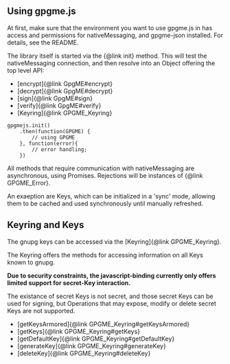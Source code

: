 Using gpgme.js
---------------
At first, make sure that the environment you want to use gpgme.js in has access
and permissions for nativeMessaging, and gpgme-json installed. For details,
see the README.

The library itself is started via the {@link init} method. This will test the
nativeMessaging connection, and then resolve into an Object offering
the top level API:

* [encrypt]{@link GpgME#encrypt}
* [decrypt]{@link GpgME#decrypt}
* [sign]{@link GpgME#sign}
* [verify]{@link GpgME#verify}
* [Keyring]{@link GPGME_Keyring}

```
gpgmejs.init()
    .then(function(GPGME) {
        // using GPGME
    }, function(error){
        // error handling;
    })
```

All methods that require communication with nativeMessaging are asynchronous,
using Promises. Rejections will be instances of {@link GPGME_Error}.

An exaeption are Keys, which can be initialized in a 'sync' mode, allowing them
to be cached and used synchronously until manually refreshed.

Keyring and Keys
----------------
The gnupg keys can be accessed via the [Keyring]{@link GPGME_Keyring}.

The Keyring offers the methods for accessing information on all Keys known to
gnupg.

**Due to security constraints, the javascript-binding currently only offers
limited support for secret-Key interaction.**

The existance of secret Keys is not secret, and those secret Keys can be used
for signing, but Operations that may expose, modify or delete secret Keys are
not supported.

* [getKeysArmored]{@link GPGME_Keyring#getKeysArmored}
* [getKeys]{@link GPGME_Keyring#getKeys}
* [getDefaultKey]{@link GPGME_Keyring#getDefaultKey}
* [generateKey]{@link GPGME_Keyring#generateKey}
* [deleteKey]{@link GPGME_Keyring#deleteKey}
